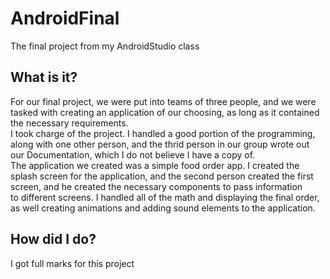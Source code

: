 # AndroidFinal
 The final project from my AndroidStudio class

## What is it?
For our final project, we were put into teams of three people, and we were tasked with creating an application of our choosing, as long as it contained the necessary requirements. <br>
I took charge of the project. I handled a good portion of the programming, along with one other person, and the thrid person in our group wrote out our Documentation, which I do not believe I have a copy of. <br>
The application we created was a simple food order app. I created the splash screen for the application, and the second person created the first screen, and he created the necessary components to pass information <br>
to different screens. I handled all of the math and displaying the final order, as well creating animations and adding sound elements to the application.

## How did I do?
I got full marks for this project
